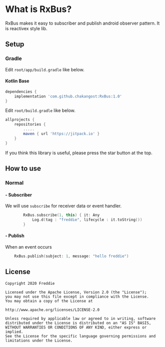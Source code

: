 # What is RxBus?

RxBus makes it easy to subscriber and publish android observer pattern.
It is reactivex style lib.



## Setup


### Gradle

Edit `root/app/build.gradle` like below.

#### Kotlin Base
```gradle
dependencies {
    implementation 'com.github.chakangost:RxBus:1.0'
}
```

Edit `root/build.gradle` like below.
```gradle
allprojects {
    repositories {
        .....
        maven { url 'https://jitpack.io' }
    }
}
```

If you think this library is useful, please press the star button at the top.


## How to use

### Normal
#### - Subscriber
We will use `subscribe` for receiver data or event handler.

```Kotlin
        RxBus.subscribe(1, this) { it: Any
            Log.d(tag : "freddie", lifecycle : it.toString())
        }
```


#### - Publish
When an event occurs
```Kotlin
    RxBus.publish(subject: 1, message: "hello freddie")

```



## License 
 ```code
Copyright 2020 Freddie

Licensed under the Apache License, Version 2.0 (the "License");
you may not use this file except in compliance with the License.
You may obtain a copy of the License at

http://www.apache.org/licenses/LICENSE-2.0

Unless required by applicable law or agreed to in writing, software
distributed under the License is distributed on an "AS IS" BASIS,
WITHOUT WARRANTIES OR CONDITIONS OF ANY KIND, either express or implied.
See the License for the specific language governing permissions and
limitations under the License.
```

